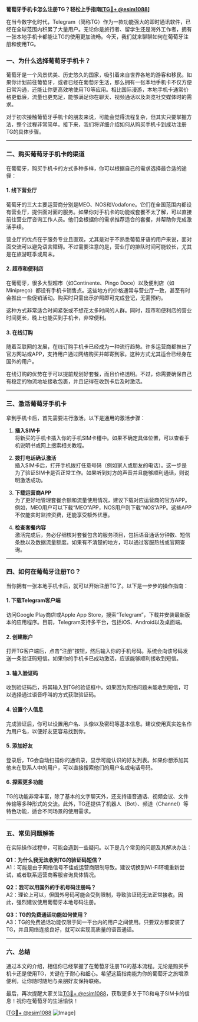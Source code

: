 **葡萄牙手机卡怎么注册TG？轻松上手指南[[TG💪+ @esim1088](https://t.me/s/esim1088)]**

在当今数字化时代，Telegram（简称TG）作为一款功能强大的即时通讯软件，已经在全球范围内积累了大量用户。无论你是旅行者、留学生还是海外工作者，拥有一张本地手机卡都能让TG的使用更加流畅。今天，我们就来聊聊如何在葡萄牙注册和使用TG。

### **一、为什么选择葡萄牙手机卡？**

葡萄牙是一个风景优美、历史悠久的国家，吸引着来自世界各地的游客和移民。如果你计划前往葡萄牙，或者已经在葡萄牙生活，那么拥有一张本地手机卡不仅方便日常沟通，还能让你更高效地使用TG等应用。相比国际漫游，本地手机卡通常价格更低廉，流量也更充足，能够满足你在聊天、视频通话以及浏览社交媒体时的需求。

对于初次接触葡萄牙手机卡的朋友来说，可能会觉得流程复杂，但其实只要掌握方法，整个过程非常简单。接下来，我们将详细介绍如何从购买手机卡到成功注册TG的具体步骤。

---

### **二、购买葡萄牙手机卡的渠道**

在葡萄牙，购买手机卡的方式多种多样，你可以根据自己的需求选择最合适的途径：

#### **1. 线下营业厅**
葡萄牙的三大主要运营商分别是MEO、NOS和Vodafone。它们在全国范围内都设有营业厅，提供面对面的服务。如果你对手机卡的功能或套餐不太了解，可以直接前往营业厅咨询工作人员。他们会根据你的需求推荐适合的套餐，并帮助你完成激活手续。

营业厅的优点在于服务专业且直观，尤其是对于不熟悉葡萄牙语的用户来说，面对面交流可以避免语言障碍。不过需要注意的是，营业厅的排队时间可能较长，尤其是在旅游旺季或周末。

#### **2. 超市和便利店**
在葡萄牙，很多大型超市（如Continente、Pingo Doce）以及便利店（如Minipreço）都设有手机卡销售点。这些地方的价格通常与营业厅一致，甚至有时会推出一些促销活动。购买时只需出示护照即可完成登记，无需预约。

这种方式非常适合时间紧张或不想花太多时间的人群。同时，超市和便利店的营业时间更长，晚上也能买到手机卡，非常便利。

#### **3. 在线订购**
随着互联网的发展，在线订购手机卡已经成为一种流行趋势。许多运营商都推出了官方网站或APP，支持用户通过网络购买并邮寄到家。这种方式尤其适合已经身在国外的用户。

在线订购的优势在于可以提前规划好套餐，而且价格透明。不过，你需要确保自己有稳定的物流地址接收包裹，并且记得在收到卡后及时激活。

---

### **三、激活葡萄牙手机卡**

拿到手机卡后，首先需要进行激活。以下是通用的激活步骤：

1. **插入SIM卡**  
   将新买的手机卡插入你的手机SIM卡槽中。如果不确定具体位置，可以查看手机说明书或网上搜索相关教程。

2. **拨打电话确认激活**  
   插入SIM卡后，打开手机拨打任意号码（例如家人或朋友的电话）。这一步是为了验证SIM卡是否正常工作。如果听到对方的声音并且能够顺利通话，则说明激活成功。

3. **下载运营商APP**  
   为了更好地管理套餐余额和流量使用情况，建议下载对应运营商的官方APP。例如，MEO用户可以下载“MEO”APP，NOS用户则下载“NOS”APP。这些APP不仅能实时监控资费，还能享受额外优惠。

4. **检查套餐内容**  
   激活完成后，务必仔细核对套餐包含的服务项目，包括语音通话分钟数、短信条数以及数据流量额度。如果有不清楚的地方，可以通过客服热线或官网查询。

---

### **四、如何在葡萄牙注册TG？**

当你拥有一张本地手机卡后，就可以开始注册TG了。以下是一步步的操作指南：

#### **1. 下载Telegram客户端**
访问Google Play商店或Apple App Store，搜索“Telegram”，下载并安装最新版本的应用程序。目前，Telegram支持多平台，包括iOS、Android以及桌面端。

#### **2. 创建账户**
打开TG客户端后，点击“注册”按钮，然后输入你的手机号码。系统会向该号码发送一条验证码短信。如果你的手机卡已成功激活，应该能够顺利接收到短信。

#### **3. 输入验证码**
收到验证码后，将其输入到TG的验证框中。如果因为网络问题未能收到短信，可以选择通过语音呼叫的方式获取验证码。

#### **4. 设置个人信息**
完成验证后，你可以设置用户名、头像以及密码等基本信息。建议使用真实姓名作为用户名，以便好友更容易找到你。

#### **5. 添加好友**
登录后，TG会自动扫描你的通讯录，显示可能认识的好友列表。如果你想添加其他未在联系人中的用户，可以直接搜索他们的用户名或电话号码。

#### **6. 探索更多功能**
TG的功能非常丰富，除了基本的文字聊天外，还支持语音通话、视频会议、文件传输等多种形式的交流。此外，TG还提供了机器人（Bot）、频道（Channel）等特色功能，适合不同场景的使用需求。

---

### **五、常见问题解答**

在实际操作过程中，可能会遇到一些疑问。以下是几个常见的问题及其解决办法：

**Q1：为什么我无法收到TG的验证码短信？**  
A1：可能是由于网络信号不佳或运营商限制导致。建议切换到Wi-Fi环境重新尝试，或者联系运营商客服咨询具体情况。

**Q2：我可以用国外的手机号码注册吗？**  
A2：理论上可以，但国外号码可能会受到限制，导致验证码无法正常接收。因此，强烈建议使用葡萄牙本地号码注册。

**Q3：TG的免费通话功能如何使用？**  
A3：TG的免费通话功能仅限于同一平台内的用户之间使用。只要双方都安装了TG，并且网络连接良好，就可以实现高质量的语音通话。

---

### **六、总结**

通过本文的介绍，相信你已经掌握了在葡萄牙注册TG的基本流程。无论是购买手机卡还是使用TG，关键在于耐心和细心。希望这篇指南能为你的葡萄牙之旅增添便利，让你随时随地与亲朋好友保持联络。

最后，再次提醒大家关注[TG💪+ @esim1088](https://t.me/s/esim1088)，获取更多关于TG和电子SIM卡的信息！祝你在葡萄牙的生活愉快！

[[TG💪+ @esim1088](https://t.me/s/esim1088) ![Image](https://i.postimg.cc/4NQfJmqS/Snipaste-2025-05-13-00-14-12.png)]